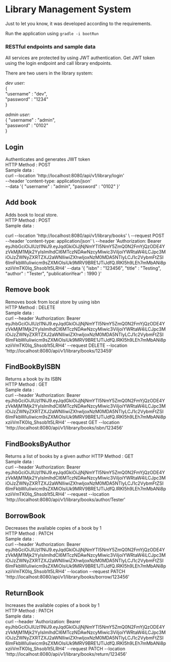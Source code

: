 # Library Management System

Just to let you know, it was developed according to the requirements. 

Run the application using `gradle -i bootRun`

### RESTful endpoints and sample data

All services are protected by using JWT authentication.
Get JWT token using the login endpoint and call library endpoints.

There are two users in the library system:

*dev user:* <br>
{<br>
"username" : "dev",<br>
"password" : "1234"<br>
}<br>

*admin user:*<br>
{
"username" : "admin",<br>
"password" : "0102"<br>
}<br>

## Login
Authenticates and generates JWT token
<br/>
HTTP Method : POST<br/>
Sample data : <br/>
curl --location 'http://localhost:8080/api/v1/library/login' \
--header 'content-type: application/json' \
--data '{
"username" : "admin",
"password" : "0102"
}'

## Add book 
Adds book to local store.<br/>
HTTP Method : POST<br/>
Sample data : <br/>
  <p>curl --location 'http://localhost:8080/api/v1/library/books' \
  --request POST
  --header 'content-type: application/json' \
  --header 'Authorization: Bearer eyJhbGciOiJIUzI1NiJ9.eyJqdGkiOiJjNjNmYTI5NmY5ZmQ0N2FmYjQzODE4YzVkMjM1Mjk2YyIsImlhdCI6MTczNDAwNzcyMiwic3ViIjoiYWRtaW4iLCJpc3MiOiJzZWNyZXRTZXJ2aWNlIiwiZXhwIjoxNzM0MDA5NTIyLCJ1c2VybmFtZSI6ImFkbWluIiwicm9sZXMiOlsiUk9MRV9BRE1JTiJdfQ.IRKI5h9LEh7mMbANi8pxziiVmTK0Iq_Shsob1t5LRH4'
  --data '{
  "isbn" : "123456",
  "title" : "Testing",
  "author" : "Tester",
  "publicationYear" : 1990
  }'

## Remove book
<p>Removes book from local store by using isbn<br/>
HTTP Method : DELETE<br/>
Sample data : <br>
curl 
--header 'Authorization: Bearer eyJhbGciOiJIUzI1NiJ9.eyJqdGkiOiJjNjNmYTI5NmY5ZmQ0N2FmYjQzODE4YzVkMjM1Mjk2YyIsImlhdCI6MTczNDAwNzcyMiwic3ViIjoiYWRtaW4iLCJpc3MiOiJzZWNyZXRTZXJ2aWNlIiwiZXhwIjoxNzM0MDA5NTIyLCJ1c2VybmFtZSI6ImFkbWluIiwicm9sZXMiOlsiUk9MRV9BRE1JTiJdfQ.IRKI5h9LEh7mMbANi8pxziiVmTK0Iq_Shsob1t5LRH4'
--request DELETE --location  'http://localhost:8080/api/v1/library/books/123459' 

## FindBookByISBN
Returns a book by its ISBN <br/>
HTTP Method : GET<br/>
Sample data : <br>
curl
--header 'Authorization: Bearer eyJhbGciOiJIUzI1NiJ9.eyJqdGkiOiJjNjNmYTI5NmY5ZmQ0N2FmYjQzODE4YzVkMjM1Mjk2YyIsImlhdCI6MTczNDAwNzcyMiwic3ViIjoiYWRtaW4iLCJpc3MiOiJzZWNyZXRTZXJ2aWNlIiwiZXhwIjoxNzM0MDA5NTIyLCJ1c2VybmFtZSI6ImFkbWluIiwicm9sZXMiOlsiUk9MRV9BRE1JTiJdfQ.IRKI5h9LEh7mMbANi8pxziiVmTK0Iq_Shsob1t5LRH4'
--request GET --location 'http://localhost:8080/api/v1/library/books/isbn/123456'

## FindBooksByAuthor 
<p> Returns a list of books by a given author
HTTP Method : GET<br/>
Sample data : <br>
curl 
--header 'Authorization: Bearer eyJhbGciOiJIUzI1NiJ9.eyJqdGkiOiJjNjNmYTI5NmY5ZmQ0N2FmYjQzODE4YzVkMjM1Mjk2YyIsImlhdCI6MTczNDAwNzcyMiwic3ViIjoiYWRtaW4iLCJpc3MiOiJzZWNyZXRTZXJ2aWNlIiwiZXhwIjoxNzM0MDA5NTIyLCJ1c2VybmFtZSI6ImFkbWluIiwicm9sZXMiOlsiUk9MRV9BRE1JTiJdfQ.IRKI5h9LEh7mMbANi8pxziiVmTK0Iq_Shsob1t5LRH4'
--request --location 'http://localhost:8080/api/v1/library/books/author/Tester'

## BorrowBook 
Decreases the available copies of a book by 1 <br/>
HTTP Method : PATCH<br/>
Sample data : <br>
curl
--header 'Authorization: Bearer eyJhbGciOiJIUzI1NiJ9.eyJqdGkiOiJjNjNmYTI5NmY5ZmQ0N2FmYjQzODE4YzVkMjM1Mjk2YyIsImlhdCI6MTczNDAwNzcyMiwic3ViIjoiYWRtaW4iLCJpc3MiOiJzZWNyZXRTZXJ2aWNlIiwiZXhwIjoxNzM0MDA5NTIyLCJ1c2VybmFtZSI6ImFkbWluIiwicm9sZXMiOlsiUk9MRV9BRE1JTiJdfQ.IRKI5h9LEh7mMbANi8pxziiVmTK0Iq_Shsob1t5LRH4'
--location --request PATCH 'http://localhost:8080/api/v1/library/books/borrow/123456'

## ReturnBook
Increases the available copies of a book by 1<br/>
HTTP Method : PATCH<br/>
Sample data : <br>
curl
--header 'Authorization: Bearer eyJhbGciOiJIUzI1NiJ9.eyJqdGkiOiJjNjNmYTI5NmY5ZmQ0N2FmYjQzODE4YzVkMjM1Mjk2YyIsImlhdCI6MTczNDAwNzcyMiwic3ViIjoiYWRtaW4iLCJpc3MiOiJzZWNyZXRTZXJ2aWNlIiwiZXhwIjoxNzM0MDA5NTIyLCJ1c2VybmFtZSI6ImFkbWluIiwicm9sZXMiOlsiUk9MRV9BRE1JTiJdfQ.IRKI5h9LEh7mMbANi8pxziiVmTK0Iq_Shsob1t5LRH4'
--request PATCH --location 'http://localhost:8080/api/v1/library/books/return/123456'

